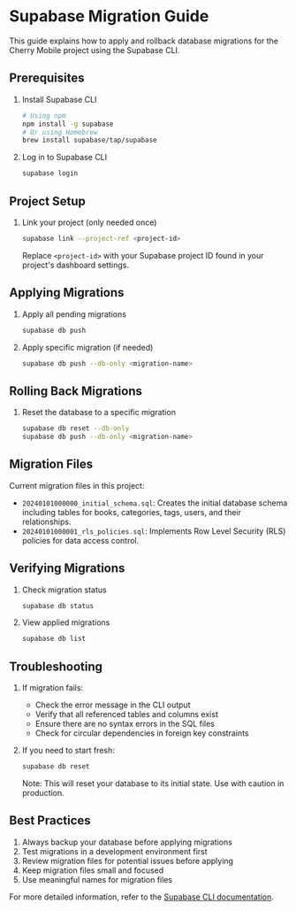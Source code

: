 # Supabase Migration Guide

This guide explains how to apply and rollback database migrations for the Cherry Mobile project using the Supabase CLI.

## Prerequisites

1. Install Supabase CLI
   ```bash
   # Using npm
   npm install -g supabase
   # Or using Homebrew
   brew install supabase/tap/supabase
   ```

2. Log in to Supabase CLI
   ```bash
   supabase login
   ```

## Project Setup

1. Link your project (only needed once)
   ```bash
   supabase link --project-ref <project-id>
   ```
   Replace `<project-id>` with your Supabase project ID found in your project's dashboard settings.

## Applying Migrations

1. Apply all pending migrations
   ```bash
   supabase db push
   ```

2. Apply specific migration (if needed)
   ```bash
   supabase db push --db-only <migration-name>
   ```

## Rolling Back Migrations

1. Reset the database to a specific migration
   ```bash
   supabase db reset --db-only
   supabase db push --db-only <migration-name>
   ```

## Migration Files

Current migration files in this project:

- `20240101000000_initial_schema.sql`: Creates the initial database schema including tables for books, categories, tags, users, and their relationships.
- `20240101000001_rls_policies.sql`: Implements Row Level Security (RLS) policies for data access control.

## Verifying Migrations

1. Check migration status
   ```bash
   supabase db status
   ```

2. View applied migrations
   ```bash
   supabase db list
   ```

## Troubleshooting

1. If migration fails:
   - Check the error message in the CLI output
   - Verify that all referenced tables and columns exist
   - Ensure there are no syntax errors in the SQL files
   - Check for circular dependencies in foreign key constraints

2. If you need to start fresh:
   ```bash
   supabase db reset
   ```
   Note: This will reset your database to its initial state. Use with caution in production.

## Best Practices

1. Always backup your database before applying migrations
2. Test migrations in a development environment first
3. Review migration files for potential issues before applying
4. Keep migration files small and focused
5. Use meaningful names for migration files

For more detailed information, refer to the [Supabase CLI documentation](https://supabase.com/docs/reference/cli/supabase-db-push).